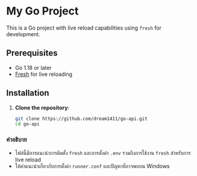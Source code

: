 # My Go Project

This is a Go project with live reload capabilities using `fresh` for development.

## Prerequisites

- Go 1.18 or later
- [Fresh](https://github.com/pilu/fresh) for live reloading

## Installation

1. **Clone the repository**:
   ```bash
   git clone https://github.com/dream1411/go-api.git
   cd go-api

### คำอธิบาย
- ไฟล์นี้มีการแนะนำการติดตั้ง `fresh` และการตั้งค่า `.env` รวมถึงการใช้งาน `fresh` สำหรับการ live reload
- ให้คำแนะนำเกี่ยวกับการตั้งค่า `runner.conf` และปัญหาที่อาจพบบน Windows
